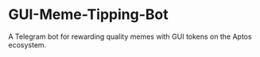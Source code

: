 # GUI-Meme-Tipping-Bot
A Telegram bot for rewarding quality memes with GUI tokens on the Aptos ecosystem.
